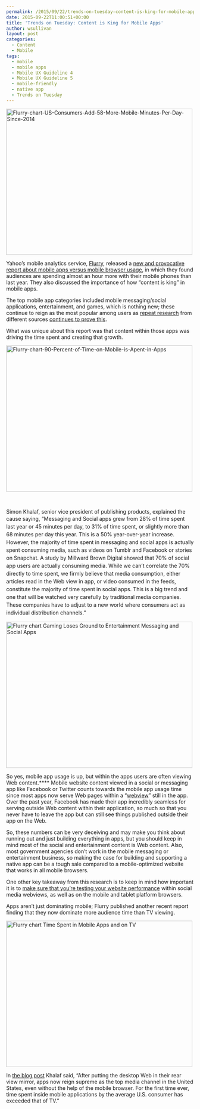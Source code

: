 ```yaml
---
permalink: /2015/09/22/trends-on-tuesday-content-is-king-for-mobile-apps/
date: 2015-09-22T11:00:51+00:00
title: 'Trends on Tuesday: Content is King for Mobile Apps'
author: wsullivan
layout: post
categories:
  - Content
  - Mobile
tags:
  - mobile
  - mobile apps
  - Mobile UX Guideline 4
  - Mobile UX Guideline 5
  - mobile-friendly
  - native app
  - Trends on Tuesday
---
```


<img class="aligncenter size-full wp-image-311332" src="https://s3.amazonaws.com/sitesusa/wp-content/uploads/sites/212/2015/09/Flurry-chart-US-Consumers-Add-58-More-Mobile-Minutes-Per-Day-Since-2014.jpg" alt="Flurry-chart-US-Consumers-Add-58-More-Mobile-Minutes-Per-Day-Since-2014" width="500" height="392" />

Yahoo’s mobile analytics service, [Flurry](https://developer.yahoo.com/analytics/), released a [new and provocative report about mobile apps versus mobile browser usage](http://flurrymobile.tumblr.com/post/127638842745/seven-years-into-the-mobile-revolution-content-is), in which they found audiences are spending almost an hour more with their mobile phones than last year. They also discussed the importance of how “content is king” in mobile apps.

The top mobile app categories included mobile messaging/social applications, entertainment, and games, which is nothing new; these continue to reign as the most popular among users as [repeat research](https://www.digitalgov.gov/2015/09/01/trends-on-tuesday-mobile-messaging-and-social-app-research-released/) from different sources [continues to prove this](https://www.digitalgov.gov/2015/08/18/trends-on-tuesday-the-rise-in-mobile-addicts/).

What was unique about this report was that content within those apps was driving the time spent and creating that growth.

<img class="aligncenter size-full wp-image-311322" src="https://s3.amazonaws.com/sitesusa/wp-content/uploads/sites/212/2015/09/Flurry-chart-90-Percent-of-Time-on-Mobile-is-Apent-in-Apps.jpg" alt="Flurry-chart-90-Percent-of-Time-on-Mobile-is-Apent-in-Apps" width="500" height="392" />

&nbsp;

Simon Khalaf, senior vice president of publishing products, explained the cause saying, <span style="line-height: 1.5">“Messaging and Social apps grew from 28% of time spent last year or 45 minutes per day, to 31% of time spent, or slightly more than 68 minutes per day this year. This is a 50% year-over-year increase. However, the majority of time spent in messaging and social apps is actually spent consuming media, such as videos on Tumblr and Facebook or stories on Snapchat. A study by Millward Brown Digital showed that 70% of social app users are actually consuming media. While we can’t correlate the 70% directly to time spent, we firmly believe that media consumption, either articles read in the Web view in app, or video consumed in the feeds, constitute the majority of time spent in social apps. This is a big trend and one that will be watched very carefully by traditional media companies. These companies have to adjust to a new world where consumers act as individual distribution channels.”</span>

<img class="aligncenter size-full wp-image-311342" src="https://s3.amazonaws.com/sitesusa/wp-content/uploads/sites/212/2015/09/Flurry-chart-Gaming-Loses-Ground-to-Entertainment-Messaging-and-Social-Apps.jpg" alt="Flurry chart Gaming Loses Ground to Entertainment Messaging and Social Apps" width="500" height="392" />

So yes, mobile app usage is up, but within the apps users are often viewing Web content.**** Mobile website content viewed in a social or messaging app like Facebook or Twitter counts towards the mobile app usage time since most apps now serve Web pages within a “[webview](http://wiki.awesomium.com/general-use/introduction-to-web-views.html)” still in the app. Over the past year, Facebook has made their app incredibly seamless for serving outside Web content within their application, so much so that you never have to leave the app but can still see things published outside their app on the Web.

So, these numbers can be very deceiving and may make you think about running out and just building everything in apps, but you should keep in mind most of the social and entertainment content is Web content. Also, most government agencies don’t work in the mobile messaging or entertainment business, so making the case for building and supporting a native app can be a tough sale compared to a mobile-optimized website that works in all mobile browsers.

One other key takeaway from this research is to keep in mind how important it is to [make sure that you’re testing your website performance](https://www.digitalgov.gov/2015/09/16/speed-matters-optimizing-your-website-for-maximum-performance/) within social media webviews, as well as on the mobile and tablet platform browsers.

Apps aren’t just dominating mobile; Flurry published another recent report finding that they now dominate more audience time than TV viewing.

<img class="aligncenter size-full wp-image-311312" src="https://s3.amazonaws.com/sitesusa/wp-content/uploads/sites/212/2015/09/Flurry-chart-Time-Spent-in-Mobile-Apps-and-on-TV.jpg" alt="Flurry chart Time Spent in Mobile Apps and on TV" width="500" height="392" />

In [the blog post](http://flurrymobile.tumblr.com/post/128773968605/the-cable-industry-faces-the-perfect-storm-apps) Khalaf said, “After putting the desktop Web in their rear view mirror, apps now reign supreme as the top media channel in the United States, even without the help of the mobile browser. For the first time ever, time spent inside mobile applications by the average U.S. consumer has exceeded that of TV.”